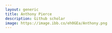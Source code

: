 ```yaml
---
layout: generic
title: Anthony Pierce
description: Github scholar
image: https://image.ibb.co/eh0GEa/Anthony.png
---
```

